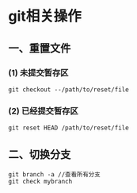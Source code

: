 # git相关操作
## 一、重置文件
### (1) 未提交暂存区
```
git checkout --/path/to/reset/file
```
### (2) 已经提交暂存区
```
git reset HEAD /path/to/reset/file
```

## 二、切换分支
```
git branch -a //查看所有分支
git check mybranch
```
